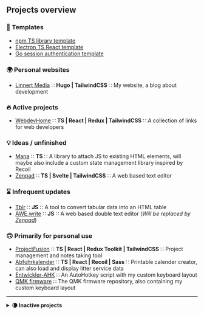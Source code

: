 ## Projects overview

### 📄 Templates

- [npm TS library template](https://github.com/alinnert/npm-ts-library)
- [Electron TS React template](https://github.com/alinnert/electron-ts-react-template)
- [Go session authentication template](https://github.com/alinnert/go-session-auth-template)

### 🌍 Personal websites

- [Linnert Media](https://github.com/alinnert/linnertmedia) ∷ **Hugo | TailwindCSS** ∷ My website, a blog about development

### 🔥 Active projects

- [WebdevHome](https://github.com/webdevhome/webdevhome.github.io) ∷ **TS | React | Redux | TailwindCSS** ∷ A collection of links for web developers

### 💡 Ideas / unfinished

- [Mana](https://github.com/alinnert/mana) ∷ **TS** ∷ A library to attach JS to existing HTML elements, will maybe also include a custom state management library inspired by Recoil
- [Zenpad](https://github.com/alinnert/zenpad) ∷ **TS | Svelte | TailwindCSS** ∷ A web based text editor

### ⌛️ Infrequent updates

- [Tblr](https://github.com/alinnert/tblr) ∷ **JS** ∷ A tool to convert tabular data into an HTML table
- [AWE.write](https://github.com/alinnert/awewrite) ∷ **JS** ∷ A web based double text editor (*Will be replaced by [Zenpad](https://github.com/alinnert/zenpad)*)

### 🙃 Primarily for personal use

- [ProjectFusion](https://github.com/alinnert/project-fusion) ∷ **TS | React | Redux Toolkit | TailwindCSS** ∷ Project management and notes taking tool
- [Abfuhrkalender](https://github.com/alinnert/abfuhrkalender) ∷ **TS | React | Recoil | Sass** ∷ Printable calender creator, can also load and display litter service data
- [Entwickler-AHK](https://github.com/alinnert/entwickler-ahk) ∷ An AutoHotkey script with my custom keyboard layout
- [QMK firmware](https://github.com/alinnert/qmk_firmware) ∷ The QMK firmware repository, also containing my custom keyboard layout

<hr>

<details>
  <summary><strong>🌘 Inactive projects</strong></summary>

  ### ❓ Unknown / no plans currently

  - [Bookmarks](https://github.com/alinnert/bookmarks) ∷ Self hostet bookmarks tool (*Maybe I'll look into this at a later point in time*)
  - [Markdown CLI](https://github.com/alinnert/markdown-cli) ∷ A CLI tool to quickly convert markdown to html (*I don't need it anymore*)
  - [Protofiles](https://github.com/alinnert/protofiles) ∷ Tool to create new files by templates (*Not sure if I'll continue working on this*)
  - [SSH Tool](https://github.com/alinnert/sshtool) ∷ SSH tools with planned GUI (*Not sure if I'll continue working on this*)
  - [Type Case](https://github.com/alinnert/type-case) ∷ Text editor for ChromeOS (*Will probably be replaced by [Zenpad](https://github.com/alinnert/zenpad)*)

  ### 🧹 Craft CMS 2 Plugins (no active development)

  - [Vistor Counter](https://github.com/alinnert/craft-plugin-visitorcounter) ∷ **PHP** ∷ A plugin that displays a visitor counter in Craft's Control Panel
  - [XLS2HTML Twig Filter](https://github.com/alinnert/craft-plugin-xls2html-twig-filter) ∷ **PHP** ∷ A Twig filter for Craft that converts data copied from MS Excel to an HTML table

  ### 📦 Archived

  - [TState](https://github.com/alinnert/tstate) ∷ **TS** ∷ State management library (*Will likely be replaced by [Mana](https://github.com/alinnert/mana)'s state management library*)
</details>
